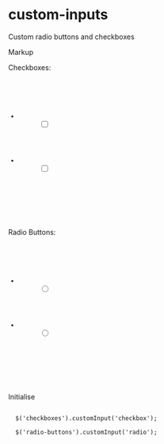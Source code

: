 custom-inputs
=============

Custom radio buttons and checkboxes

Markup

Checkboxes:
<code>

  <ul class="checkboxes">
    <li>
      <input id="checkbox1" type="checkbox">
      <label for="checkbox2"></label>
    </li>
    <li>
      <input id="checkbox2" type="checkbox">
      <label for="checkbo2"></label>
    </li>    
  </ul>

</code>

Radio Buttons:
<code>

  <ul class="radio-buttons">
    <li>
      <input id="checkbox1" type="radio">
      <label for="checkbox1"></label>
    </li>
    <li>
      <input id="radio2" type="radio">
      <label for="radio2"></label>
    </li>
  </ul>

</code>


Initialise

<code>
  $('checkboxes').customInput('checkbox');
</code>

<code>
  $('radio-buttons').customInput('radio');
</code>
